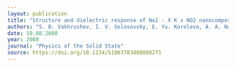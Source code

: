```yaml
---
layout: publication
title: "Structure and dielectric response of Na1 - X K x NO2 nanocomposite solid solutions"
authors: "S. B. Vakhrushev, I. V. Golosovsky, E. Yu. Koroleva, A. A. Naberezhnov, N. M. Okuneva, O. P. Smirnov, A. V. Fokin, M. Tovar & M. Glazman"
date: 10.08.2008
year: 2008
journal: "Physics of the Solid State"
source: https://doi.org/10.1134/S1063783408080271
---
```

